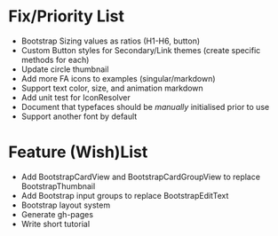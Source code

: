 Fix/Priority List
=============

* Bootstrap Sizing values as ratios (H1-H6, button)
* Custom Button styles for Secondary/Link themes (create specific methods for each)
* Update circle thumbnail
* Add more FA icons to examples (singular/markdown)
* Support text color, size, and animation markdown
* Add unit test for IconResolver
* Document that typefaces should be *manually* initialised prior to use
* Support another font by default

Feature (Wish)List
=============

* Add BootstrapCardView and BootstrapCardGroupView to replace BootstrapThumbnail
* Add Bootstrap input groups to replace BootstrapEditText
* Bootstrap layout system
* Generate gh-pages
* Write short tutorial
